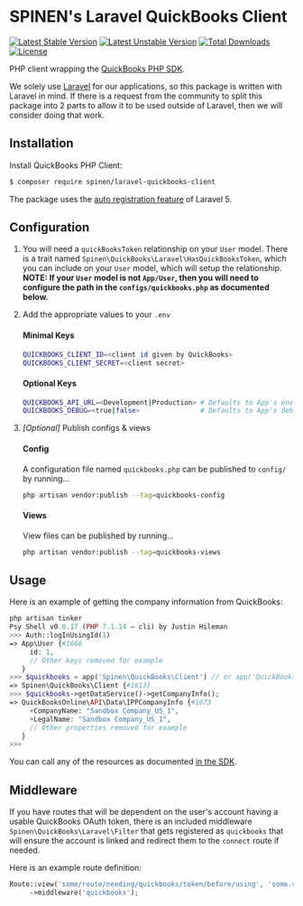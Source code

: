 # SPINEN's Laravel QuickBooks Client

[![Latest Stable Version](https://poser.pugx.org/spinen/laravel-quickbooks-client/v/stable)](https://packagist.org/packages/spinen/laravel-quickbooks-client)
[![Latest Unstable Version](https://poser.pugx.org/spinen/laravel-quickbooks-client/v/unstable)](https://packagist.org/packages/spinen/laravel-quickbooks-client)
[![Total Downloads](https://poser.pugx.org/spinen/laravel-quickbooks-client/downloads)](https://packagist.org/packages/spinen/laravel-quickbooks-client)
[![License](https://poser.pugx.org/spinen/laravel-quickbooks-client/license)](https://packagist.org/packages/spinen/laravel-quickbooks-client)

PHP client wrapping the [QuickBooks PHP SDK](https://github.com/intuit/QuickBooks-V3-PHP-SDK).

We solely use [Laravel](http://www.laravel.com) for our applications, so this package is written with Laravel in mind. If there is a request from the community to split this package into 2 parts to allow it to be used outside of Laravel, then we will consider doing that work.

## Installation

Install QuickBooks PHP Client:

```bash
$ composer require spinen/laravel-quickbooks-client
```

The package uses the [auto registration feature](https://laravel.com/docs/5.8/packages#package-discovery) of Laravel 5.

## Configuration

1. You will need a ```quickBooksToken``` relationship on your ```User``` model.  There is a trait named ```Spinen\QuickBooks\Laravel\HasQuickBooksToken```, which you can include on your ```User``` model, which will setup the relationship.  **NOTE: If your ```User``` model is not ```App/User```, then you will need to configure the path in the ```configs/quickbooks.php``` as documented below.**

2. Add the appropriate values to your ```.env```

    #### Minimal Keys
    ```bash
    QUICKBOOKS_CLIENT_ID=<client id given by QuickBooks>
    QUICKBOOKS_CLIENT_SECRET=<client secret>
    ```

    #### Optional Keys
    ```bash
    QUICKBOOKS_API_URL=<Development|Production> # Defaults to App's env value
    QUICKBOOKS_DEBUG=<true|false>               # Defaults to App's debug value
    ```

3. _[Optional]_ Publish configs & views

    #### Config
    A configuration file named ```quickbooks.php``` can be published to ```config/``` by running...
    
    ```bash
    php artisan vendor:publish --tag=quickbooks-config
    ```
    
    #### Views
    View files can be published by running...
    
    ```bash
    php artisan vendor:publish --tag=quickbooks-views
    ```

## Usage

Here is an example of getting the company information from QuickBooks:

```php
php artisan tinker
Psy Shell v0.8.17 (PHP 7.1.14 — cli) by Justin Hileman
>>> Auth::logInUsingId(1)
=> App\User {#1668
     id: 1,
     // Other keys removed for example
   }
>>> $quickbooks = app('Spinen\QuickBooks\Client') // or app('QuickBooks')
=> Spinen\QuickBooks\Client {#1613}
>>> $quickbooks->getDataService()->getCompanyInfo();
=> QuickBooksOnline\API\Data\IPPCompanyInfo {#1673
     +CompanyName: "Sandbox Company_US_1",
     +LegalName: "Sandbox Company_US_1",
     // Other properties removed for example
   }
>>>
```

You can call any of the resources as documented [in the SDK](https://intuit.github.io/QuickBooks-V3-PHP-SDK/quickstart.html).

## Middleware

If you have routes that will be dependent on the user's account having a usable QuickBooks OAuth token, there is an included middleware ```Spinen\QuickBooks\Laravel\Filter``` that gets registered as ```quickbooks``` that will ensure the account is linked and redirect them to the `connect` route if needed.

Here is an example route definition:

```php
Route::view('some/route/needing/quickbooks/token/before/using', 'some.view')
     ->middleware('quickbooks');
```
